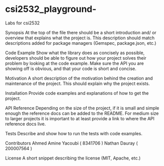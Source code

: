 # csi2532_playground-
Labs for csi2532

Synopsis
At the top of the file there should be a short introduction and/ or overview that explains what the project is. This description should match descriptions added for package managers (Gemspec, package.json, etc.)

Code Example
Show what the library does as concisely as possible, developers should be able to figure out how your project solves their problem by looking at the code example. Make sure the API you are showing off is obvious, and that your code is short and concise.

Motivation
A short description of the motivation behind the creation and maintenance of the project. This should explain why the project exists.

Installation
Provide code examples and explanations of how to get the project.

API Reference
Depending on the size of the project, if it is small and simple enough the reference docs can be added to the README. For medium size to larger projects it is important to at least provide a link to where the API reference docs live.

Tests
Describe and show how to run the tests with code examples.

Contributors
Ahmed Amine Yacoubi ( 8341706 )
Nathan Dauray ( 200007564 )

License
A short snippet describing the license (MIT, Apache, etc.)
